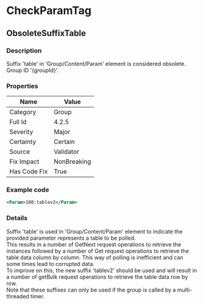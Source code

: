 ﻿---  
uid: Validator_4_2_5  
---

# CheckParamTag

## ObsoleteSuffixTable

### Description

Suffix 'table' in 'Group\/Content\/Param' element is considered obsolete. Group ID '{groupId}'.

### Properties

| Name         | Value       |
| ------------ | ----------- |
| Category     | Group       |
| Full Id      | 4.2.5       |
| Severity     | Major       |
| Certainty    | Certain     |
| Source       | Validator   |
| Fix Impact   | NonBreaking |
| Has Code Fix | True        |

### Example code

```xml
<Param>100:tablev2</Param>
```

### Details

Suffix 'table' is used in 'Group\/Content\/Param' element to indicate the provided parameter represents a table to be polled.  
This results in a number of GetNext request operations to retrieve the instances followed by a number of Get request operations to retrieve the table data column by column. This way of polling is inefficient and can some times lead to corrupted data.  
To improve on this, the new suffix 'tablev2' should be used and will result in a number of getBulk request operations to retrieve the table data row by row.  
Note that these suffixes can only be used if the group is called by a multi\-threaded timer.
